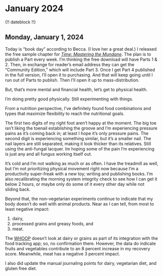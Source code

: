# January 2024

{!! dateblock !!}

## Monday, January 1, 2024

Today is “book day” according to Becca. (I love her a great deal.) I released the free sample chapter for *[Time: Mastering the Mundane](https://leanpub.com/master-the-mundane)*. The plan is to publish a Part every week. I’m thinking the free download will have Parts 1 & 2. Then, in exchange for reader’s email address they can get the “Community Edition,” which will include Part 3. Once I get Part 4 published in the full version, I’ll open it to purchasing. And that will keep going until I run out of Parts to publish. Then I’ll open it up to mass-distribution.

But, that’s more mental and financial health, let’s get to physical health.

I’m doing pretty good physically. Still experimenting with things.

From a nutrition perspective, I’ve definitely found food combinations and types that maximize flexibility to reach the nutritional goals.

The first two digits of my right foot aren’t happy at the moment. The big toe isn’t liking the toenail establishing the groove and I’m experiencing pressure pains as it’s coming back in; at least I hope it’s only pressure pains. The second digit is experiencing something similar, but it’s a smaller nail. The nail layers are still separated, making it look thicker than its relatives. Still using the anti-fungal lacquer. Im hoping some of the pain I’m experiencing is just any and all fungus working itself out.

It’s cold and I’m not walking as much or as often. I have the treadmill as well, but I’m not prioritizing physical movement right now because I’m a productivity super-freak with a new toy; writing and publishing books. I’m also recalibrating the morning system integrity check to see how I can get it below 2 hours, or maybe only do some of it every other day while not sliding back.

Beyond that, the non-vegetarian experiments continue to indicate that my body doesn’t do well with animal products. Near as I can tell, from most to least negative impact:

1. dairy,
2. processed grains and greasy foods, and
3. meat.

The [WHOOP](https://joshbruce.com/examinations/whoop-health-monitor/) doesn’t look at dairy or grains as part of its integration with the food tracking app; so, no confirmation there. However, the data do indicate fruits and vegetables contribute to an 8 percent increase in my recovery score. Meanwhile, meat has a negative 3 percent impact.

I also did update the manual journaling points for dairy, vegetarian diet, and gluten free diet.